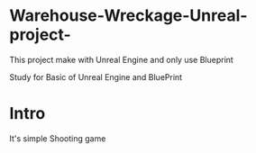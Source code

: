 # Warehouse-Wreckage-Unreal-project-

This project make with Unreal Engine and only use Blueprint

Study for Basic of Unreal Engine and BluePrint

# Intro
It's simple Shooting game
